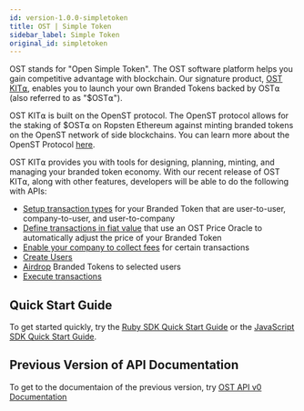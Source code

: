 ```yaml
---
id: version-1.0.0-simpletoken
title: OST | Simple Token
sidebar_label: Simple Token
original_id: simpletoken
---
```


OST stands for "Open Simple Token". The OST software platform helps you gain competitive advantage with blockchain. Our signature product, [<u>OST KIT⍺</u>](https://kit.ost.com), enables you to launch your own Branded Tokens backed by OST⍺ (also referred to as "$OST⍺").

OST KIT⍺ is built on the OpenST protocol. The OpenST protocol allows for the staking of $OST⍺ on Ropsten Ethereum against minting branded tokens on the OpenST network of side blockchains. You can learn more about the OpenST Protocol [<u>here</u>](https://openst.org).

OST KIT⍺ provides you with tools for designing, planning, minting, and managing your branded token economy. With our recent release of OST KIT⍺, along with other features, developers will be able to do the following with APIs: 

* [<u>Setup transaction types</u>](2_06_API_ACTION_CREATE.md) for your Branded Token that are user-to-user, company-to-user, and user-to-company
* [<u>Define transactions in fiat value</u>](2_06_API_ACTION_CREATE.md) that use an OST Price Oracle to automatically adjust the price of your Branded Token
* [<u>Enable your company to collect fees</u>](2_06_API_ACTION_CREATE.md) for certain transactions
* [<u>Create Users</u>](2_01_API_USERS_CREATE.md) 
* [<u>Airdrop</u>](2_04_API_AIRDROP_DROP.md) Branded Tokens to selected users
* [<u>Execute transactions</u>](2_09_API_TRANSACTION-TYPES_EXECUTE.md) 

## Quick Start Guide

To get started quickly, try the [<u>Ruby SDK Quick Start Guide</u>](3_01_SDK_RUBY.md) or the [<u>JavaScript SDK Quick Start Guide</u>](3_02_SDK_JAVASCRIPT.md).

## Previous Version of API Documentation

To get to the documentaion of the previous version, try [<u>OST API v0 Documentation</u>](https://dev.stagingost.com//docs/0.9.1/simpletoken.html)
